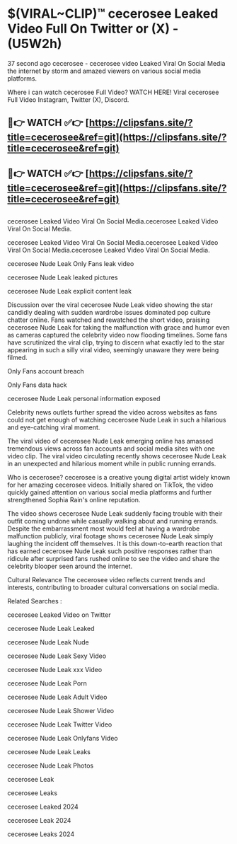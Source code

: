 # $(VIRAL~CLIP)™ cecerosee Leaked Video Full On Twitter or (X) -(U5W2h)
37 second ago cecerosee - cecerosee video Leaked Viral On Social Media the internet by storm and amazed viewers on various social media platforms.

Where i can watch cecerosee Full Video? WATCH HERE! Viral cecerosee Full Video Instagram, Twitter (X), Discord.

## 🔴👉 WATCH ✅👉 [https://clipsfans.site/?title=cecerosee&ref=git](https://clipsfans.site/?title=cecerosee&ref=git)
## 🔴👉 WATCH ✅👉 [https://clipsfans.site/?title=cecerosee&ref=git](https://clipsfans.site/?title=cecerosee&ref=git)
##
cecerosee Leaked Video Viral On Social Media.cecerosee Leaked Video Viral On Social Media.

cecerosee Leaked Video Viral On Social Media.cecerosee Leaked Video Viral On Social Media.cecerosee Leaked Video Viral On Social Media.

cecerosee Nude Leak Only Fans leak video

cecerosee Nude Leak leaked pictures

cecerosee Nude Leak explicit content leak

Discussion over the viral cecerosee Nude Leak video showing the star candidly dealing with sudden wardrobe issues dominated pop culture chatter online. Fans watched and rewatched the short video, praising cecerosee Nude Leak for taking the malfunction with grace and humor even as cameras captured the celebrity video now flooding timelines. Some fans have scrutinized the viral clip, trying to discern what exactly led to the star appearing in such a silly viral video, seemingly unaware they were being filmed.


Only Fans account breach

Only Fans data hack

cecerosee Nude Leak personal information exposed

Celebrity news outlets further spread the video across websites as fans could not get enough of watching cecerosee Nude Leak in such a hilarious and eye-catching viral moment.


The viral video of cecerosee Nude Leak emerging online has amassed tremendous views across fan accounts and social media sites with one video clip. The viral video circulating recently shows cecerosee Nude Leak in an unexpected and hilarious moment while in public running errands.


Who is cecerosee? cecerosee is a creative young digital artist widely known for her amazing cecerosee videos. Initially shared on TikTok, the video quickly gained attention on various social media platforms and further strengthened Sophia Rain's online reputation.

The video shows cecerosee Nude Leak suddenly facing trouble with their outfit coming undone while casually walking about and running errands. Despite the embarrassment most would feel at having a wardrobe malfunction publicly, viral footage shows cecerosee Nude Leak simply laughing the incident off themselves. It is this down-to-earth reaction that has earned cecerosee Nude Leak such positive responses rather than ridicule after surprised fans rushed online to see the video and share the celebrity blooper seen around the internet.

Cultural Relevance The cecerosee video reflects current trends and interests, contributing to broader cultural conversations on social media.

Related Searches :

cecerosee Leaked Video on Twitter

cecerosee Nude Leak Leaked

cecerosee Nude Leak Nude

cecerosee Nude Leak Sexy Video

cecerosee Nude Leak xxx Video

cecerosee Nude Leak Porn

cecerosee Nude Leak Adult Video

cecerosee Nude Leak Shower Video

cecerosee Nude Leak Twitter Video

cecerosee Nude Leak Onlyfans Video

cecerosee Nude Leak Leaks

cecerosee Nude Leak Photos

cecerosee Leak

cecerosee Leaks

cecerosee Leaked 2024

cecerosee Leak 2024

cecerosee Leaks 2024

